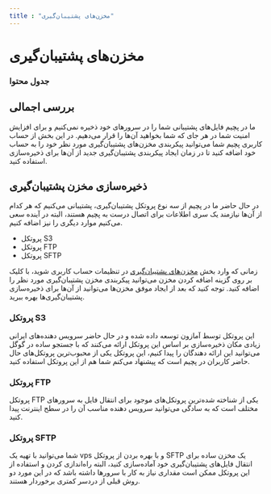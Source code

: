 ```yaml
---
title : "مخزن‌های پشتیبان‌گیری"
---
```


# مخزن‌های پشتیبان‌گیری


### جدول محتوا

## بررسی اجمالی
<div id="52757941906"><script type="text/JavaScript" src="https://www.aparat.com/embed/LytgA?data[rnddiv]=52757941906&data[responsive]=yes"></script></div>


ما در پچیم فایل‌های پشتیبانی شما را در سرورهای خود ذخیره نمی‌کنیم و برای افزایش امنیت شما در هر جای که شما بخواهید آن‌ها را قرار می‌دهیم. در این بخش از حساب کاربری پچیم شما می‌توانید پیکربندی مخزن‌های پشتیبان‌گیری مورد نظر خود را به حساب خود اضافه کنید تا در زمان ایجاد پیکربندی‌ پشتیبان‌گیری جدید از آن‌ها برای ذخیره‌سازی استفاده کنید.

## ذخیره‌سازی مخزن پشتیبان‌گیری

در حال حاضر ما در پچیم از سه نوع پروتکل پشتیبان‌گیری، پشتیبانی‌ می‌کنیم که هر کدام از آن‌ها نیازمند یک سری اطلاعات برای اتصال درست به پچیم هستند، البته در آینده سعی می‌کنیم موارد دیگری را نیز اضافه کنیم.

- پروتکل S3
- پروتکل FTP
- پروتکل SFTP

زمانی که وارد بخش [مخزن‌های پشتیبان‌گیری](https://app.pachim.sh/profile/backup-configurations) در تنظیمات حساب کاربری شوید، با کلیک بر روی گزینه اضافه کردن مخزن می‌توانید پیکربندی مخزن پشتیبان‌گیری مورد نظر را اضافه کنید. توجه کنید که بعد از ایجاد موفق مخزن‌ها می‌توانید از آن‌ها برای ذخیره‌سازی پشتیبان‌گیری‌ها بهره ببرید. 

### پروتکل S3
<div id="41502885443"><script type="text/JavaScript" src="https://www.aparat.com/embed/n9bsh?data[rnddiv]=41502885443&data[responsive]=yes"></script></div>


این پروتکل توسط آمازون توسعه داده شده و در حال حاضر سرویس دهنده‌های ایرانی زیادی مکان ذخیر‌ه‌سازی بر اساس این پروتکل ارائه می‌کنند که با جستجو ساده در گوگل می‌توانید این ارائه دهندگان را پیدا کنیم، این پروتکل یکی از محبوب‌ترین پروتکل‌های حال حاضر کاربران در پچیم است که پیشنهاد می‌کنم شما هم از این پروتکل استفاده کنید.

### پروتکل FTP
<div id="30347301531"><script type="text/JavaScript" src="https://www.aparat.com/embed/M5LSK?data[rnddiv]=30347301531&data[responsive]=yes"></script></div>


پروتکل FTP یکی از شناخته شده‌ترین پروتکل‌های موجود برای انتقال فایل به سرورهای مختلف است که به سادگی ‌می‌توانید سرویس دهنده مناسب آن را در سطح اینترنت پیدا کنید.


### پروتکل SFTP
<div id="80645054509"><script type="text/JavaScript" src="https://www.aparat.com/embed/VuiUP?data[rnddiv]=80645054509&data[responsive]=yes"></script></div>


شما می‌توانید با تهیه یک vps و با بهره بردن از پروتکل SFTP یک مخزن ساده برای انتقال فایل‌های پشتیبان‌گیری خود آماده‌سازی کنید، البته راه‌اندازی کردن و استفاده از این پروتکل ممکن است مقداری نیاز به کار با سرورها داشته باشد که در این مورد دو روش قبلی از دردسر کمتری برخوردار هستند.
